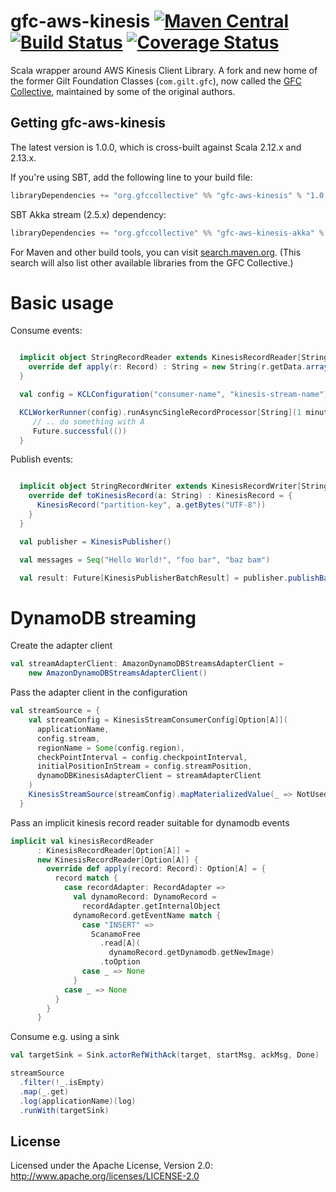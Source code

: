 # gfc-aws-kinesis [![Maven Central](https://maven-badges.herokuapp.com/maven-central/org.gfccollective/gfc-aws-kinesis_2.12/badge.svg?style=plastic)](https://maven-badges.herokuapp.com/maven-central/org.gfccollective/gfc-aws-kinesis_2.12) [![Build Status](https://github.com/gfc-collective/gfc-aws-kinesis/workflows/Scala%20CI/badge.svg)](https://github.com/gfc-collective/gfc-aws-kinesis/actions) [![Coverage Status](https://coveralls.io/repos/gfc-collective/gfc-aws-kinesis/badge.svg?branch=master&service=github)](https://coveralls.io/github/gfc-collective/gfc-aws-kinesis?branch=master)

Scala wrapper around AWS Kinesis Client Library.
A fork and new home of the former Gilt Foundation Classes (`com.gilt.gfc`), now called the [GFC Collective](https://github.com/gfc-collective), maintained by some of the original authors.


## Getting gfc-aws-kinesis

The latest version is 1.0.0, which is cross-built against Scala 2.12.x and 2.13.x.

If you're using SBT, add the following line to your build file:

```scala
libraryDependencies += "org.gfccollective" %% "gfc-aws-kinesis" % "1.0.0"
```

SBT Akka stream (2.5.x) dependency:

```scala
libraryDependencies += "org.gfccollective" %% "gfc-aws-kinesis-akka" % "1.0.0"
```

For Maven and other build tools, you can visit [search.maven.org](http://search.maven.org/#search%7Cga%7C1%7Corg.gfccollective).
(This search will also list other available libraries from the GFC Collective.)

# Basic usage

Consume events:

```scala

  implicit object StringRecordReader extends KinesisRecordReader[String]{
    override def apply(r: Record) : String = new String(r.getData.array(), "UTF-8")
  }

  val config = KCLConfiguration("consumer-name", "kinesis-stream-name")

  KCLWorkerRunner(config).runAsyncSingleRecordProcessor[String](1 minute) { a: String =>
     // .. do something with A
     Future.successful(())
  }
```

Publish events:

```scala

  implicit object StringRecordWriter extends KinesisRecordWriter[String] {
    override def toKinesisRecord(a: String) : KinesisRecord = {
      KinesisRecord("partition-key", a.getBytes("UTF-8"))
    }
  }

  val publisher = KinesisPublisher()

  val messages = Seq("Hello World!", "foo bar", "baz bam")

  val result: Future[KinesisPublisherBatchResult] = publisher.publishBatch("kinesis-stream-name", messages)
```

# DynamoDB streaming

Create the adapter client
```scala
val streamAdapterClient: AmazonDynamoDBStreamsAdapterClient =
    new AmazonDynamoDBStreamsAdapterClient()
```

Pass the adapter client in the configuration
```scala
val streamSource = {
    val streamConfig = KinesisStreamConsumerConfig[Option[A]](
      applicationName,
      config.stream,
      regionName = Some(config.region),
      checkPointInterval = config.checkpointInterval,
      initialPositionInStream = config.streamPosition,
      dynamoDBKinesisAdapterClient = streamAdapterClient
    )
    KinesisStreamSource(streamConfig).mapMaterializedValue(_ => NotUsed)
  }
```

Pass an implicit kinesis record reader suitable for dynamodb events
```scala
implicit val kinesisRecordReader
      : KinesisRecordReader[Option[A]] =
      new KinesisRecordReader[Option[A]] {
        override def apply(record: Record): Option[A] = {
          record match {
            case recordAdapter: RecordAdapter =>
              val dynamoRecord: DynamoRecord =
                recordAdapter.getInternalObject
              dynamoRecord.getEventName match {
                case "INSERT" =>
                  ScanamoFree
                    .read[A](
                      dynamoRecord.getDynamodb.getNewImage)
                    .toOption
                case _ => None
              }
            case _ => None
          }
        }
      }
```

Consume e.g. using a sink

```scala
val targetSink = Sink.actorRefWithAck(target, startMsg, ackMsg, Done)

streamSource
  .filter(!_.isEmpty)
  .map(_.get)
  .log(applicationName)(log)
  .runWith(targetSink)
```

## License

Licensed under the Apache License, Version 2.0: http://www.apache.org/licenses/LICENSE-2.0


